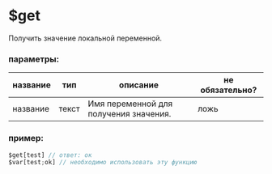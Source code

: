 # $get
Получить значение локальной переменной.

### параметры:
| название        | тип        | описание                          | не обязательно? |
| ----------- | ----------- | ------------------------------------ | -------- |
| название        | текст      | Имя переменной для получения значения.  | ложь    |

### пример:
```js
$get[test] // ответ: ок
$var[test;ok] // необходимо использовать эту функцию
```
